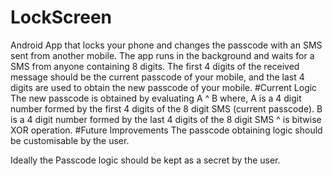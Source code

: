 # LockScreen
Android App that locks your phone and changes the passcode with an SMS sent from another mobile.
The app runs in the background and waits for a SMS from anyone containing 8 digits. The first 4 digits of the received message should be the current passcode of your mobile, and the last 4 digits are used to obtain the new passcode of your mobile.
#Current Logic
The new passcode is obtained by evaluating A ^ B where, 
A is a 4 digit number formed by the first 4 digits of the 8 digit SMS (current passcode).
B is a 4 digit number formed by the last 4 digits of the 8 digit SMS
^ is bitwise XOR operation.
#Future Improvements
The passcode obtaining logic should be customisable by the user. 

Ideally the Passcode logic should be kept as a secret by the user.
